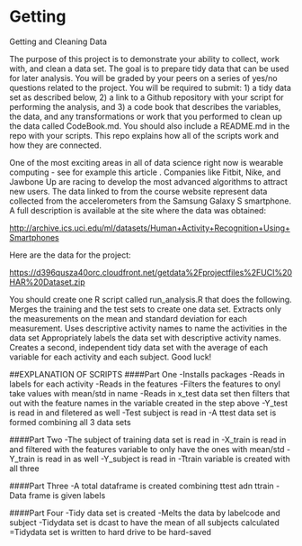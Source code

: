 Getting
=======

Getting and Cleaning Data

The purpose of this project is to demonstrate your ability to collect, work with, and clean a data set. The goal is to prepare tidy data that can be used for later analysis. You will be graded by your peers on a series of yes/no questions related to the project. You will be required to submit: 1) a tidy data set as described below, 2) a link to a Github repository with your script for performing the analysis, and 3) a code book that describes the variables, the data, and any transformations or work that you performed to clean up the data called CodeBook.md. You should also include a README.md in the repo with your scripts. This repo explains how all of the scripts work and how they are connected.  

One of the most exciting areas in all of data science right now is wearable computing - see for example this article . Companies like Fitbit, Nike, and Jawbone Up are racing to develop the most advanced algorithms to attract new users. The data linked to from the course website represent data collected from the accelerometers from the Samsung Galaxy S smartphone. A full description is available at the site where the data was obtained: 

http://archive.ics.uci.edu/ml/datasets/Human+Activity+Recognition+Using+Smartphones 

Here are the data for the project: 

https://d396qusza40orc.cloudfront.net/getdata%2Fprojectfiles%2FUCI%20HAR%20Dataset.zip 

 You should create one R script called run_analysis.R that does the following. 
Merges the training and the test sets to create one data set.
Extracts only the measurements on the mean and standard deviation for each measurement. 
Uses descriptive activity names to name the activities in the data set
Appropriately labels the data set with descriptive activity names. 
Creates a second, independent tidy data set with the average of each variable for each activity and each subject. 
Good luck!



##EXPLANATION OF SCRIPTS
####Part One
-Installs packages
-Reads in labels for each activity
-Reads in the features
-Filters the features to onyl take values with mean/std in name
-Reads in x_test data set then filters that out with the feature names in the variable created in the step above
-Y_test is read in and filetered as well
-Test subject is read in
-A ttest data set is formed combining all 3 data sets

####Part Two
-The subject of training data set is read in
-X_train is read in and filtered with the features variable to only have the ones with mean/std
-Y_train is read in as well
-Y_subject is read in
-Ttrain variable is created with all three

####Part Three
-A total dataframe is created combining ttest adn ttrain
-Data frame is given labels



####Part Four
-Tidy data set is created
-Melts the data by labelcode and subject
-Tidydata set is dcast to have the mean of all subjects calculated
=Tidydata set is written to hard drive to be hard-saved
